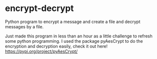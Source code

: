 # encrypt-decrypt
Python program to encrypt a message and create a file and decrypt messages by a file.

Just made this program in less than an hour as a little challenge to refresh some python programming.
I used the package pyAesCrypt to do the encryption and decryption easily, check it out here! https://pypi.org/project/pyAesCrypt/

